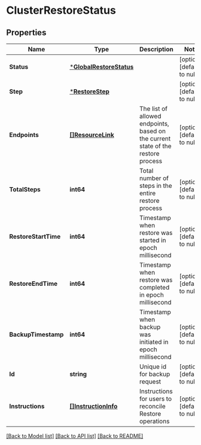# ClusterRestoreStatus

## Properties
Name | Type | Description | Notes
------------ | ------------- | ------------- | -------------
**Status** | [***GlobalRestoreStatus**](GlobalRestoreStatus.md) |  | [optional] [default to null]
**Step** | [***RestoreStep**](RestoreStep.md) |  | [optional] [default to null]
**Endpoints** | [**[]ResourceLink**](ResourceLink.md) | The list of allowed endpoints, based on the current state of the restore process  | [optional] [default to null]
**TotalSteps** | **int64** | Total number of steps in the entire restore process | [optional] [default to null]
**RestoreStartTime** | **int64** | Timestamp when restore was started in epoch millisecond | [optional] [default to null]
**RestoreEndTime** | **int64** | Timestamp when restore was completed in epoch millisecond | [optional] [default to null]
**BackupTimestamp** | **int64** | Timestamp when backup was initiated in epoch millisecond | [optional] [default to null]
**Id** | **string** | Unique id for backup request | [optional] [default to null]
**Instructions** | [**[]InstructionInfo**](InstructionInfo.md) | Instructions for users to reconcile Restore operations | [optional] [default to null]

[[Back to Model list]](../README.md#documentation-for-models) [[Back to API list]](../README.md#documentation-for-api-endpoints) [[Back to README]](../README.md)

